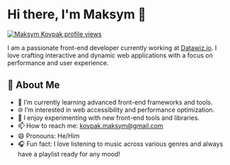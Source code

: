 # Hi there, I'm Maksym 👋

[![Maksym Kovpak profile views](https://u8views.com/api/v1/github/profiles/97964190/views/day-week-month-total-count.svg)](https://u8views.com/github/maks-kovpak)

I am a passionate front-end developer currently working at [Datawiz.io](https://datawiz.io/en/). I love crafting interactive and dynamic web applications with a focus on performance and user experience.

## 🚀 About Me

- 🌱 I’m currently learning advanced front-end frameworks and tools.
- 🌐 I’m interested in web accessibility and performance optimization.
- 🎨 I enjoy experimenting with new front-end tools and libraries.
- 📫 How to reach me: [kovpak.maksym@gmail.com](mailto:kovpak.maksym@gmail.com)
- 😄 Pronouns: He/Him
- 🎧 Fun fact: I love listening to music across various genres and always have a playlist ready for any mood!
